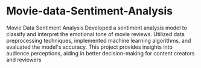 # Movie-data-Sentiment-Analysis
Movie Data Sentiment Analysis
Developed a sentiment analysis model to classify and interpret the emotional tone of movie reviews. Utilized data preprocessing techniques, implemented machine learning algorithms, and evaluated the model's accuracy. This project provides insights into audience perceptions, aiding in better decision-making for content creators and reviewers
